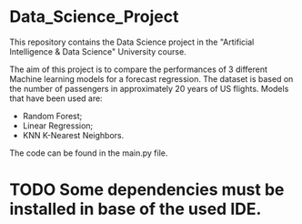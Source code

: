 # Data_Science_Project
This repository contains the Data Science project in the "Artificial Intelligence & Data Science" University course.

The aim of this project is to compare the performances of 3 different Machine learning models for a forecast regression.
The dataset is based on the number of passengers in approximately 20 years of US flights.
Models that have been used are:
- Random Forest;
- Linear Regression;
- KNN K-Nearest Neighbors.

The code can be found in the main.py file.

# TODO Some dependencies must be installed in base of the used IDE.

